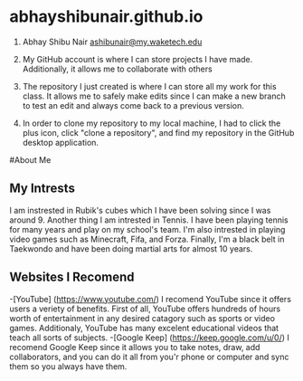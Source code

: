 # abhayshibunair.github.io

1. Abhay Shibu Nair ashibunair@my.waketech.edu

2. My GitHub account is where I can store projects I have made. Additionally, it allows me to collaborate with others 

3. The repository I just created is where I can store all my work for this class. It allows me to safely make edits since I can make a new branch to test an edit and always come back to a previous version.  

4. In order to clone my repository to my local machine, I had to click the plus icon, click "clone a repository", and find my repository in the GitHub desktop application.


#About Me
## My Intrests
I am instrested in Rubik's cubes which I have been solving since I was around 9. Another thing I am intrested in Tennis. I have been playing tennis for many years and play on my school's team. I'm also intrested in playing video games such as Minecraft, Fifa, and Forza. Finally, I'm a black belt in Taekwondo and have been doing martial arts for almost 10 years. 
## Websites I Recomend
-[YouTube] (https://www.youtube.com/) I recomend YouTube since it offers users a veriety of benefits. First of all, YouTube offers hundreds of hours worth of entertainment in any desired catagory such as sports or video games. Additionaly, YouTube has many excelent educational videos that teach all sorts of subjects.
-[Google Keep] (https://keep.google.com/u/0/) I recomend Google Keep since it allows you to take notes, draw, add collaborators, and you can do it all from you'r phone or computer and sync them so you always have them. 
